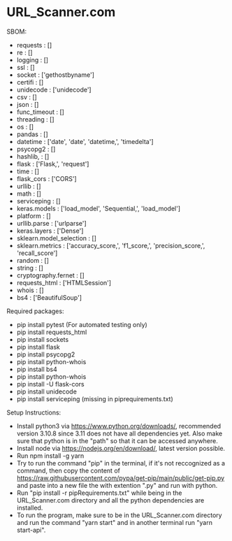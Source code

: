 # URL_Scanner.com

SBOM:
* requests : []
* re : []
* logging : []
* ssl : []
* socket : ['gethostbyname']
* certifi : []
* unidecode : ['unidecode']
* csv : []
* json : []
* func_timeout : []
* threading : []
* os : []
* pandas : []
* datetime : ['date', 'date', 'datetime,', 'timedelta']
* psycopg2 : []
* hashlib, : []
* flask : ['Flask,', 'request']
* time : []
* flask_cors : ['CORS']
* urllib : []
* math : []
* serviceping : []
* keras.models : ['load_model', 'Sequential,', 'load_model']
* platform : []
* urllib.parse : ['urlparse']
* keras.layers : ['Dense']
* sklearn.model_selection : []
* sklearn.metrics : ['accuracy_score,', 'f1_score,', 'precision_score,', 'recall_score']
* random : []
* string : []
* cryptography.fernet : []
* requests_html : ['HTMLSession']
* whois : []
* bs4 : ['BeautifulSoup']


Required packages:
 * pip install pytest (For automated testing only)
 * pip install requests_html
 * pip install sockets
 * pip install flask
 * pip install psycopg2
 * pip install python-whois
 * pip install bs4
 * pip install python-whois
 * pip install -U flask-cors
 * pip install unidecode
 * pip install serviceping (missing in piprequirements.txt)


Setup Instructions:
 * Install python3 via https://www.python.org/downloads/, recommended version 3.10.8 since 3.11 does not have all dependencies yet.
   Also make sure that python is in the "path" so that it can be accessed anywhere.
 * Install node via https://nodejs.org/en/download/, latest version possible.
 * Run npm install -g yarn
 * Try to run the command "pip" in the terminal, if it's not reccognized as a command, then copy the content of https://raw.githubusercontent.com/pypa/get-pip/main/public/get-pip.py and paste into a new file the with extention ".py" and run with python.
 * Run "pip install -r pipRequirements.txt" while being in the URL_Scanner.com directory and all the python dependencies are installed.
 * To run the program, make sure to be in the URL_Scanner.com directory and run the command "yarn start" and in another terminal run "yarn start-api".
